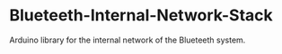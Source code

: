 # Blueteeth-Internal-Network-Stack

Arduino library for the internal network of the Blueteeth system.
